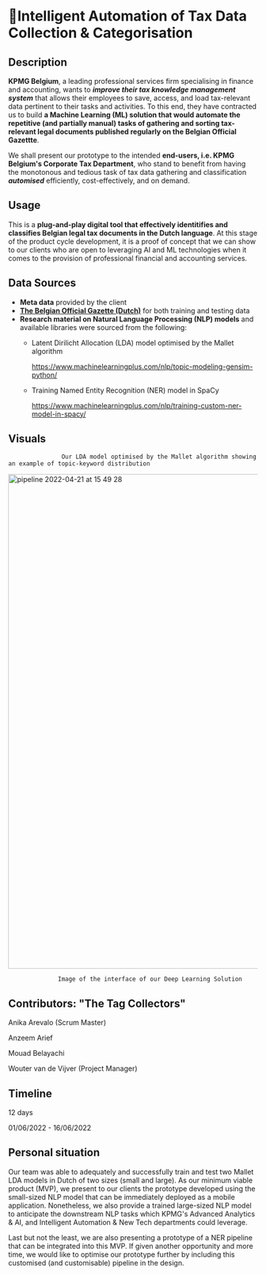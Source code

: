 # 🚀Intelligent Automation of Tax Data Collection & Categorisation

## Description ##
**KPMG Belgium**, a leading professional services firm specialising in finance and accounting, wants to ***improve their tax knowledge management system*** that allows their employees to save, access, and load tax-relevant data pertinent to their tasks and activities. To this end, they have contracted us to build **a Machine Learning (ML) solution that would automate the repetitive (and partially manual) tasks of gathering and sorting tax-relevant legal documents published regularly on the Belgian Official Gazettte**. 

We shall present our prototype to the intended **end-users, i.e. KPMG Belgium's Corporate Tax Department**, who stand to benefit from having the monotonous and tedious task of tax data gathering and classification ***automised*** efficiently, cost-effectively, and on demand.

## Usage ##
This is a **plug-and-play digital tool that effectively identitifies and classifies Belgian legal tax documents in the Dutch language**. At this stage of the product cycle development, it is a proof of concept that we can show to our clients who are open to leveraging AI and ML technologies when it comes to the provision of professional financial and accounting services. 

## Data Sources ##

- **Meta data** provided by the client
- **[The Belgian Official Gazette (Dutch)](https://www.ejustice.just.fgov.be/cgi/welcome.pl)** for both training and testing data 
- **Research material on Natural Language Processing (NLP) models** and available libraries were sourced from the following:
  - Latent Dirilicht Allocation (LDA) model optimised by the Mallet algorithm 
    
    https://www.machinelearningplus.com/nlp/topic-modeling-gensim-python/
  - Training Named Entity Recognition (NER) model in SpaCy
  
    https://www.machinelearningplus.com/nlp/training-custom-ner-model-in-spacy/ 

## Visuals ##

                   Our LDA model optimised by the Mallet algorithm showing an example of topic-keyword distribution 
<img width="1000" alt="pipeline 2022-04-21 at 15 49 28" src="https://github.com/anikaarevalo/KPMG_NLP_project/blob/be3c73a5a09b6cc976f9a862facadc7dd37620f7/assets/topic_bubbles.png">


                  Image of the interface of our Deep Learning Solution
                  


## Contributors: "The Tag Collectors" ##

Anika Arevalo (Scrum Master)

Anzeem Arief

Mouad Belayachi

Wouter van de Vijver (Project Manager)

## Timeline ##

12 days

01/06/2022 - 16/06/2022

## Personal situation ##
Our team was able to adequately and successfully train and test two Mallet LDA models in Dutch of two sizes (small and large). As our minimum viable product (MVP), we present to our clients the prototype developed using the small-sized NLP model that can be immediately deployed as a mobile application.
Nonetheless, we also provide a trained large-sized NLP model to anticipate the downstream NLP tasks which KPMG's Advanced Analytics & AI, and Intelligent Automation & New Tech departments could leverage. 

Last but not the least, we are also presenting a prototype of a NER pipeline that can be integrated into this MVP. If given another opportunity and more time, we would like to optimise our prototype further by including this customised (and customisable) pipeline in the design. 
